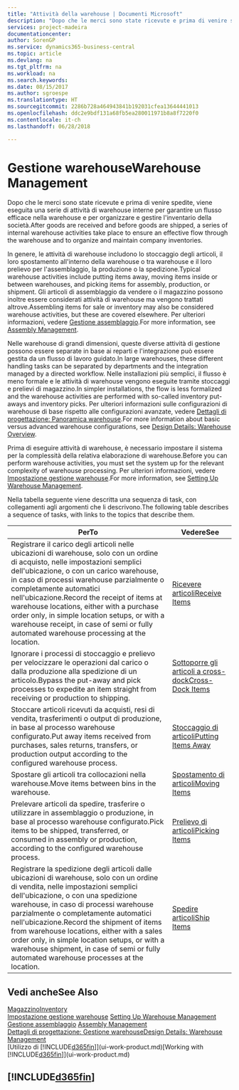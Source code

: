 ```yaml
---
title: "Attività della warehouse | Documenti Microsoft"
description: "Dopo che le merci sono state ricevute e prima di venire spedite, viene eseguita una serie di attività di warehouse interne per garantire un flusso efficace nella warehouse e per organizzare e gestire l'inventario della società."
services: project-madeira
documentationcenter: 
author: SorenGP
ms.service: dynamics365-business-central
ms.topic: article
ms.devlang: na
ms.tgt_pltfrm: na
ms.workload: na
ms.search.keywords: 
ms.date: 08/15/2017
ms.author: sgroespe
ms.translationtype: HT
ms.sourcegitcommit: 2286b728a464943841b192031cfea13644441013
ms.openlocfilehash: ddc2e9bdf131a68fb5ea280011971b8a8f7220f0
ms.contentlocale: it-ch
ms.lasthandoff: 06/28/2018

---
```

# <a name="warehouse-management"></a><span data-ttu-id="669df-103">Gestione warehouse</span><span class="sxs-lookup"><span data-stu-id="669df-103">Warehouse Management</span></span>
<span data-ttu-id="669df-104">Dopo che le merci sono state ricevute e prima di venire spedite, viene eseguita una serie di attività di warehouse interne per garantire un flusso efficace nella warehouse e per organizzare e gestire l'inventario della società.</span><span class="sxs-lookup"><span data-stu-id="669df-104">After goods are received and before goods are shipped, a series of internal warehouse activities take place to ensure an effective flow through the warehouse and to organize and maintain company inventories.</span></span>

<span data-ttu-id="669df-105">In genere, le attività di warehouse includono lo stoccaggio degli articoli, il loro spostamento all'interno della warehouse o tra warehouse e il loro prelievo per l'assemblaggio, la produzione o la spedizione.</span><span class="sxs-lookup"><span data-stu-id="669df-105">Typical warehouse activities include putting items away, moving items inside or between warehouses, and picking items for assembly, production, or shipment.</span></span> <span data-ttu-id="669df-106">Gli articoli di assemblaggio da vendere o il magazzino possono inoltre essere considerati attività di warehouse ma vengono trattati altrove.</span><span class="sxs-lookup"><span data-stu-id="669df-106">Assembling items for sale or inventory may also be considered warehouse activities, but these are covered elsewhere.</span></span> <span data-ttu-id="669df-107">Per ulteriori informazioni, vedere [Gestione assemblaggio](assembly-assemble-items.md).</span><span class="sxs-lookup"><span data-stu-id="669df-107">For more information, see [Assembly Management](assembly-assemble-items.md).</span></span>  

<span data-ttu-id="669df-108">Nelle warehouse di grandi dimensioni, queste diverse attività di gestione possono essere separate in base ai reparti e l'integrazione può essere gestita da un flusso di lavoro guidato.</span><span class="sxs-lookup"><span data-stu-id="669df-108">In large warehouses, these different handling tasks can be separated by departments and the integration managed by a directed workflow.</span></span> <span data-ttu-id="669df-109">Nelle installazioni più semplici, il flusso è meno formale e le attività di warehouse vengono eseguite tramite stoccaggi e prelievi di magazzino.</span><span class="sxs-lookup"><span data-stu-id="669df-109">In simpler installations, the flow is less formalized and the warehouse activities are performed with so-called inventory put-aways and inventory picks.</span></span> <span data-ttu-id="669df-110">Per ulteriori informazioni sulle configurazioni di warehouse di base rispetto alle configurazioni avanzate, vedere [Dettagli di progettazione: Panoramica warehouse](design-details-warehouse-overview.md).</span><span class="sxs-lookup"><span data-stu-id="669df-110">For more information about basic versus advanced warehouse configurations, see [Design Details: Warehouse Overview](design-details-warehouse-overview.md).</span></span>

<span data-ttu-id="669df-111">Prima di eseguire attività di warehouse, è necessario impostare il sistema per la complessità della relativa elaborazione di warehouse.</span><span class="sxs-lookup"><span data-stu-id="669df-111">Before you can perform warehouse activities, you must set the system up for the relevant complexity of warehouse processing.</span></span> <span data-ttu-id="669df-112">Per ulteriori informazioni, vedere [Impostazione gestione warehouse](warehouse-setup-warehouse.md).</span><span class="sxs-lookup"><span data-stu-id="669df-112">For more information, see [Setting Up Warehouse Management](warehouse-setup-warehouse.md).</span></span>

 <span data-ttu-id="669df-113">Nella tabella seguente viene descritta una sequenza di task, con collegamenti agli argomenti che li descrivono.</span><span class="sxs-lookup"><span data-stu-id="669df-113">The following table describes a sequence of tasks, with links to the topics that describe them.</span></span>   

|<span data-ttu-id="669df-114">**Per**</span><span class="sxs-lookup"><span data-stu-id="669df-114">**To**</span></span>|<span data-ttu-id="669df-115">**Vedere**</span><span class="sxs-lookup"><span data-stu-id="669df-115">**See**</span></span>|  
|------------|-------------|  
|<span data-ttu-id="669df-116">Registrare il carico degli articoli nelle ubicazioni di warehouse, solo con un ordine di acquisto, nelle impostazioni semplici dell'ubicazione, o con un carico warehouse, in caso di processi warehouse parzialmente o completamente automatici nell'ubicazione.</span><span class="sxs-lookup"><span data-stu-id="669df-116">Record the receipt of items at warehouse locations, either with a purchase order only, in simple location setups, or with a warehouse receipt, in case of semi or fully automated warehouse processing at the location.</span></span>|[<span data-ttu-id="669df-117">Ricevere articoli</span><span class="sxs-lookup"><span data-stu-id="669df-117">Receive Items</span></span>](warehouse-how-receive-items.md)|
|<span data-ttu-id="669df-118">Ignorare i processi di stoccaggio e prelievo per velocizzare le operazioni dal carico o dalla produzione alla spedizione di un articolo.</span><span class="sxs-lookup"><span data-stu-id="669df-118">Bypass the put-away and pick processes to expedite an item straight from receiving or production to shipping.</span></span>|[<span data-ttu-id="669df-119">Sottoporre gli articoli a cross-dock</span><span class="sxs-lookup"><span data-stu-id="669df-119">Cross-Dock Items</span></span>](warehouse-how-to-cross-dock-items.md)|    
|<span data-ttu-id="669df-120">Stoccare articoli ricevuti da acquisti, resi di vendita, trasferimenti o output di produzione, in base al processo warehouse configurato.</span><span class="sxs-lookup"><span data-stu-id="669df-120">Put away items received from purchases, sales returns, transfers, or production output according to the configured warehouse process.</span></span>|[<span data-ttu-id="669df-121">Stoccaggio di articoli</span><span class="sxs-lookup"><span data-stu-id="669df-121">Putting Items Away</span></span>](warehouse-put-away-items.md)|
|<span data-ttu-id="669df-122">Spostare gli articoli tra collocazioni nella warehouse.</span><span class="sxs-lookup"><span data-stu-id="669df-122">Move items between bins in the warehouse.</span></span>|[<span data-ttu-id="669df-123">Spostamento di articoli</span><span class="sxs-lookup"><span data-stu-id="669df-123">Moving Items</span></span>](warehouse-move-items.md)|
|<span data-ttu-id="669df-124">Prelevare articoli da spedire, trasferire o utilizzare in assemblaggio o produzione, in base al processo warehouse configurato.</span><span class="sxs-lookup"><span data-stu-id="669df-124">Pick items to be shipped, transferred, or consumed in assembly or production, according to the configured warehouse process.</span></span>|[<span data-ttu-id="669df-125">Prelievo di articoli</span><span class="sxs-lookup"><span data-stu-id="669df-125">Picking Items</span></span>](warehouse-pick-items.md)|
|<span data-ttu-id="669df-126">Registrare la spedizione degli articoli dalle ubicazioni di warehouse, solo con un ordine di vendita, nelle impostazioni semplici dell'ubicazione, o con una spedizione warehouse, in caso di processi warehouse parzialmente o completamente automatici nell'ubicazione.</span><span class="sxs-lookup"><span data-stu-id="669df-126">Record the shipment of items from warehouse locations, either with a sales order only, in simple location setups, or with a warehouse shipment, in case of semi or fully automated warehouse processes at the location.</span></span>|[<span data-ttu-id="669df-127">Spedire articoli</span><span class="sxs-lookup"><span data-stu-id="669df-127">Ship Items</span></span>](warehouse-how-ship-items.md)|  

## <a name="see-also"></a><span data-ttu-id="669df-128">Vedi anche</span><span class="sxs-lookup"><span data-stu-id="669df-128">See Also</span></span>  
[<span data-ttu-id="669df-129">Magazzino</span><span class="sxs-lookup"><span data-stu-id="669df-129">Inventory</span></span>](inventory-manage-inventory.md)  
<span data-ttu-id="669df-130">[Impostazione gestione warehouse](warehouse-setup-warehouse.md)   </span><span class="sxs-lookup"><span data-stu-id="669df-130">[Setting Up Warehouse Management](warehouse-setup-warehouse.md)   </span></span>  
<span data-ttu-id="669df-131">[Gestione assemblaggio](assembly-assemble-items.md)  </span><span class="sxs-lookup"><span data-stu-id="669df-131">[Assembly Management](assembly-assemble-items.md)  </span></span>  
[<span data-ttu-id="669df-132">Dettagli di progettazione: Gestione warehouse</span><span class="sxs-lookup"><span data-stu-id="669df-132">Design Details: Warehouse Management</span></span>](design-details-warehouse-management.md)  
<span data-ttu-id="669df-133">[Utilizzo di [!INCLUDE[d365fin](includes/d365fin_md.md)]](ui-work-product.md)</span><span class="sxs-lookup"><span data-stu-id="669df-133">[Working with [!INCLUDE[d365fin](includes/d365fin_md.md)]](ui-work-product.md)</span></span>  

## [!INCLUDE[d365fin](includes/free_trial_md.md)]  
 

